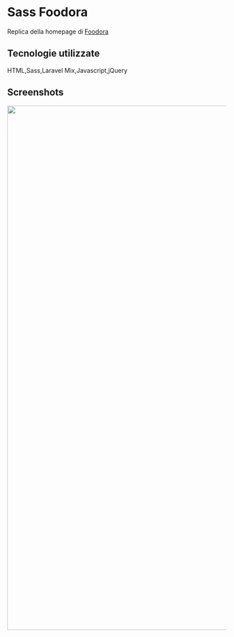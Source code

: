 # Sass Foodora
Replica della homepage di [Foodora](https://www.foodora.com/)
## Tecnologie utilizzate
HTML,Sass,Laravel Mix,Javascript,jQuery
## Screenshots
<img src="screenshots/page.gif" width="1200"/>
